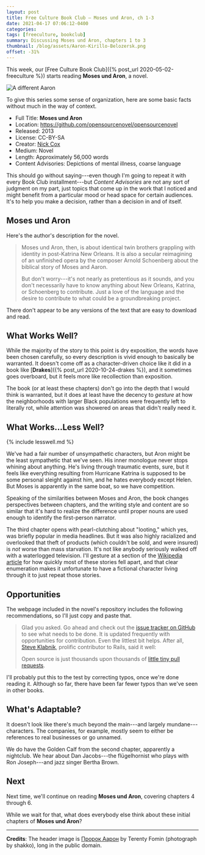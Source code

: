 ```yaml
---
layout: post
title: Free Culture Book Club — Moses und Aron, ch 1-3
date: 2021-04-17 07:06:12-0400
categories:
tags: [freeculture, bookclub]
summary: Discussing Moses und Aron, chapters 1 to 3
thumbnail: /blog/assets/Aaron-Kirillo-Belozersk.png
offset: -31%
---
```


This week, our [Free Culture Book Club]({% post_url 2020-05-02-freeculture %}) starts reading **Moses und Aron**, a novel.

![A different Aaron](/blog/assets/Aaron-Kirillo-Belozersk.png "A different Aron")

To give this series some sense of organization, here are some basic facts without much in the way of context.

 * Full Title:  **Moses und Aron**
 * Location:  <https://github.com/opensourcenovel/opensourcenovel>
 * Released:  2013
 * License:  CC-BY-SA
 * Creator:  [Nick Cox](http://nickcox.me/)
 * Medium:  Novel
 * Length:  Approximately 56,000 words
 * Content Advisories:  Depictions of mental illness, coarse language

This should go without saying---even though I'm going to repeat it with every Book Club installment---but *Content Advisories* are not any sort of judgment on my part, just topics that come up in the work that I noticed and might benefit from a particular mood or head space for certain audiences.  It's to help you make a decision, rather than a decision in and of itself.

## Moses und Aron

Here's the author's description for the novel.

 > Moses und Aron, then, is about identical twin brothers grappling with identity in post-Katrina New Orleans. It is also a secular reimagining of an unfinished opera by the composer Arnold Schoenberg about the biblical story of Moses and Aaron.
 >
 > But don't worry---it's not nearly as pretentious as it sounds, and you don't necessarily have to know anything about New Orleans, Katrina, or Schoenberg to contribute. Just a love of the language and the desire to contribute to what could be a groundbreaking project.

There don't appear to be any versions of the text that are easy to download and read.

## What Works Well?

While the majority of the story to this point is dry exposition, the words have been chosen carefully, so every description is vivid enough to basically be warranted.  It doesn't come off as a character-driven choice like it did in a book like [**Drakes**]({% post_url 2020-10-24-drakes %}), and it sometimes goes overboard, but it feels more like recollection than exposition.

The book (or at least these chapters) don't go into the depth that I would think is warranted, but it does at least have the decency to *gesture* at how the neighborhoods with larger Black populations were frequently left to literally rot, while attention was showered on areas that didn't really need it.

## What Works...Less Well?

{% include lesswell.md %}

We've had a fair number of unsympathetic characters, but Aron might be the least sympathetic that we've seen.  His inner monologue never stops whining about anything.  He's living through traumatic events, sure, but it feels like everything resulting from Hurricane Katrina is supposed to be some personal sleight against him, and he hates everybody except Helen.  But Moses is apparently in the same boat, so we have competition.

Speaking of the similarities between Moses and Aron, the book changes perspectives between chapters, and the writing style and content are so similar that it's hard to realize the difference until proper nouns are used enough to identify the first-person narrator.

The third chapter opens with pearl-clutching about "looting," which yes, was briefly popular in media headlines.  But it was also highly racialized and overlooked that theft of products (which couldn't be sold, and were insured) is *not* worse than mass starvation.  It's not like anybody seriously walked off with a waterlogged television.  I'll gesture at a section of the [Wikipedia article](https://en.wikipedia.org/wiki/Effects_of_Hurricane_Katrina_in_New_Orleans#Civil_disturbances) for how quickly most of these stories fell apart, and that clear enumeration makes it unfortunate to have a fictional character living through it to just repeat those stories.

## Opportunities

The webpage included in the novel's repository includes the following recommendations, so I'll just copy and paste that.

 >  Glad you asked. Go ahead and check out the [issue tracker on GitHub](https://github.com/opensourcenovel/opensourcenovel/issues) to see what needs to be done. It is updated frequently with opportunities for contribution. Even the littlest bit helps. After all, [Steve Klabnik](http://twitter.com/steveklabnik), prolific contributor to Rails, said it well:
 >
 > Open source is just thousands upon thousands of [little tiny pull requests](https://twitter.com/steveklabnik/status/294259287759413249).

I'll probably put this to the test by correcting typos, once we're done reading it.  Although so far, there have been far fewer typos than we've seen in other books.

## What's Adaptable?

It doesn't look like there's much beyond the main---and largely mundane---characters.  The companies, for example, mostly seem to either be references to real businesses or go unnamed.

We do have the Golden Calf from the second chapter, apparently a nightclub.  We hear about Dan Jacobs---the flügelhornist who plays with Ron Joseph---and jazz singer Bertha Brown.

## Next

Next time, we'll continue on reading **Moses und Aron**, covering chapters 4 through 6.

While we wait for that, what does everybody else think about these initial chapters of **Moses und Aron**?

* * *

**Credits**:  The header image is [Пророк Аарон](https://commons.wikimedia.org/wiki/File:Aaron_(Kirillo-Belozersk).jpg) by Terenty Fomin (photograph by shakko), long in the public domain.

